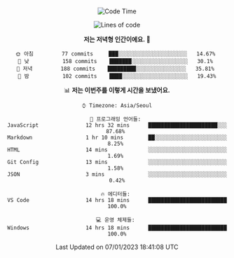 <div align="center">

<br />

 <!--START_SECTION:waka-->
![Code Time](http://img.shields.io/badge/Code%20Time-243%20hrs%201%20min-blue)

![Lines of code](https://img.shields.io/badge/%EC%A0%80%EB%8A%94%20%EC%97%AC%ED%83%9C%EA%B9%8C%EC%A7%80%20-398%20Thousand%20%EC%A4%84%EC%9D%98%20%EC%BD%94%EB%93%9C%EB%A5%BC%20%EC%9E%91%EC%84%B1%ED%96%88%EC%96%B4%EC%9A%94.-blue)

**저는 저녁형 인간이에요. 🦉** 

```text
🌞 아침         77 commits     ███░░░░░░░░░░░░░░░░░░░░░░   14.67% 
🌆 낮　         158 commits    ███████░░░░░░░░░░░░░░░░░░   30.1% 
🌃 저녁         188 commits    █████████░░░░░░░░░░░░░░░░   35.81% 
🌙 밤　         102 commits    ████░░░░░░░░░░░░░░░░░░░░░   19.43%

```


📊 **저는 이번주를 이렇게 시간을 보냈어요.** 

```text
⌚︎ Timezone: Asia/Seoul

💬 프로그래밍 언어들: 
JavaScript               12 hrs 32 mins      ██████████████████████░░░   87.68% 
Markdown                 1 hr 10 mins        ██░░░░░░░░░░░░░░░░░░░░░░░   8.25% 
HTML                     14 mins             ░░░░░░░░░░░░░░░░░░░░░░░░░   1.69% 
Git Config               13 mins             ░░░░░░░░░░░░░░░░░░░░░░░░░   1.58% 
JSON                     3 mins              ░░░░░░░░░░░░░░░░░░░░░░░░░   0.42%

🔥 에디터들: 
VS Code                  14 hrs 18 mins      █████████████████████████   100.0%

💻 운영 체제들: 
Windows                  14 hrs 18 mins      █████████████████████████   100.0%

```


 Last Updated on 07/01/2023 18:41:08 UTC
<!--END_SECTION:waka-->

</div>
